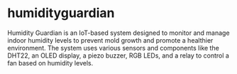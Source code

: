 # humidityguardian
Humidity Guardian is an IoT-based system designed to monitor and manage indoor humidity levels to prevent mold growth and promote a healthier environment. The system uses various sensors and components like the DHT22, an OLED display, a piezo buzzer, RGB LEDs, and a relay to control a fan based on humidity levels.
